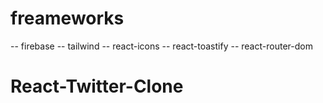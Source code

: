 # freameworks

-- firebase
-- tailwind
-- react-icons
-- react-toastify
-- react-router-dom
# React-Twitter-Clone
